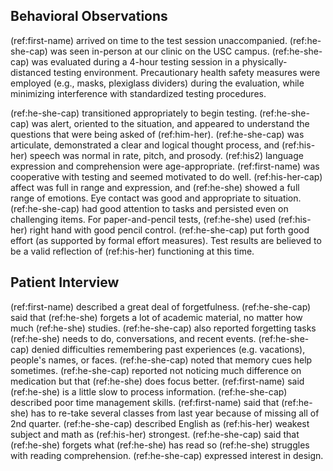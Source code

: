 ## Behavioral Observations

(ref:first-name) arrived on time to the test session unaccompanied.
(ref:he-she-cap) was seen in-person at our clinic on the USC campus.
(ref:he-she-cap) was evaluated during a 4-hour testing session in a physically-distanced testing environment.
Precautionary health safety measures were employed (e.g., masks, plexiglass dividers) during the evaluation, while minimizing interference with standardized testing procedures.

(ref:he-she-cap) transitioned appropriately to begin testing.
(ref:he-she-cap) was alert, oriented to the situation, and appeared to understand the questions that were being asked of (ref:him-her).
(ref:he-she-cap) was articulate, demonstrated a clear and logical thought process, and (ref:his-her) speech was normal in rate, pitch, and prosody.
(ref:his2) language expression and comprehension were age-appropriate.
(ref:first-name) was cooperative with testing and seemed motivated to do well.
(ref:his-her-cap) affect was full in range and expression, and (ref:he-she) showed a full range of emotions.
Eye contact was good and appropriate to situation.
 (ref:he-she-cap) had good attention to tasks and persisted even on challenging items.
For paper-and-pencil tests, (ref:he-she) used (ref:his-her) right hand with good pencil control.
(ref:he-she-cap) put forth good effort (as supported by formal effort measures).
Test results are believed to be a valid reflection of (ref:his-her) functioning at this time.

## Patient Interview

(ref:first-name) described a great deal of forgetfulness.
(ref:he-she-cap) said that (ref:he-she) forgets a lot of academic material, no matter how much (ref:he-she) studies.
(ref:he-she-cap) also reported forgetting tasks (ref:he-she) needs to do, conversations, and recent events.
(ref:he-she-cap) denied difficulties remembering past experiences (e.g. vacations), people's names, or faces.
(ref:he-she-cap) noted that memory cues help sometimes.
(ref:he-she-cap) reported not noticing much difference on medication but that (ref:he-she) does focus better.
(ref:first-name) said (ref:he-she) is a little slow to process information.
(ref:he-she-cap) described poor time management skills.
(ref:first-name) said that (ref:he-she) has to re-take several classes from last year because of missing all of 2nd quarter.
(ref:he-she-cap) described English as (ref:his-her) weakest subject and math as (ref:his-her) strongest.
(ref:he-she-cap) said that (ref:he-she) forgets what (ref:he-she) has read so (ref:he-she) struggles with reading comprehension.
(ref:he-she-cap) expressed interest in design.
